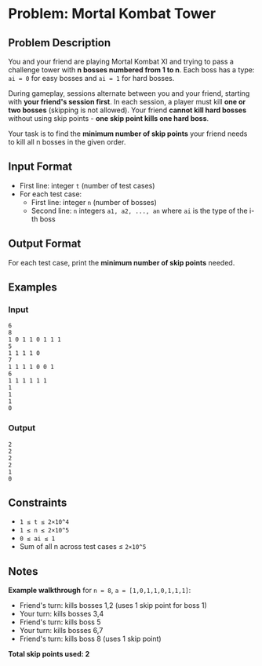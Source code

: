 
# Problem: Mortal Kombat Tower

## Problem Description
You and your friend are playing Mortal Kombat XI and trying to pass a challenge tower with **n bosses numbered from 1 to n**. Each boss has a type: `ai = 0` for easy bosses and `ai = 1` for hard bosses.

During gameplay, sessions alternate between you and your friend, starting with **your friend's session first**. In each session, a player must kill **one or two bosses** (skipping is not allowed). Your friend **cannot kill hard bosses** without using skip points - **one skip point kills one hard boss**.

Your task is to find the **minimum number of skip points** your friend needs to kill all n bosses in the given order.

## Input Format
- First line: integer `t` (number of test cases)
- For each test case:
  - First line: integer `n` (number of bosses)
  - Second line: `n` integers `a1, a2, ..., an` where `ai` is the type of the i-th boss

## Output Format
For each test case, print the **minimum number of skip points** needed.

## Examples

### Input

```
6
8
1 0 1 1 0 1 1 1
5
1 1 1 1 0
7
1 1 1 1 0 0 1
6
1 1 1 1 1 1
1
1
1
0
```

### Output

```
2
2
2
2
1
0
```

## Constraints
- `1 ≤ t ≤ 2×10^4`
- `1 ≤ n ≤ 2×10^5`
- `0 ≤ ai ≤ 1`
- Sum of all n across test cases ≤ `2×10^5`

## Notes
**Example walkthrough** for `n = 8`, `a = [1,0,1,1,0,1,1,1]`:
- Friend's turn: kills bosses 1,2 (uses 1 skip point for boss 1)
- Your turn: kills bosses 3,4
- Friend's turn: kills boss 5
- Your turn: kills bosses 6,7
- Friend's turn: kills boss 8 (uses 1 skip point)

**Total skip points used: 2**

